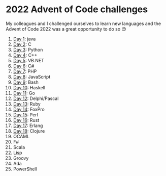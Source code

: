 # 2022 Advent of Code challenges

My colleagues and I challenged ourselves to learn new languages and the Advent of Code 2022 was a great opportunity to do so 😊

1. [Day 1](https://adventofcode.com/2022/day/1): java
2. [Day 2](https://adventofcode.com/2022/day/2): C
3. [Day 3](https://adventofcode.com/2022/day/3): Python
4. [Day 4](https://adventofcode.com/2022/day/4): C++
5. [Day 5](https://adventofcode.com/2022/day/5): VB.NET
6. [Day 6](https://adventofcode.com/2022/day/6): C#
7. [Day 7](https://adventofcode.com/2022/day/7): PHP
8. [Day 8](https://adventofcode.com/2022/day/8): JavaScript
9. [Day 9](https://adventofcode.com/2022/day/9): Bash
10. [Day 10](https://adventofcode.com/2022/day/10): Haskell
11. [Day 11](https://adventofcode.com/2022/day/11): Go
12. [Day 12](https://adventofcode.com/2022/day/12): Delphi/Pascal
13. [Day 13](https://adventofcode.com/2022/day/13): Ruby
14. [Day 14](https://adventofcode.com/2022/day/14): FoxPro
15. [Day 15](https://adventofcode.com/2022/day/15): Perl
16. [Day 16](https://adventofcode.com/2022/day/16): Rust
17. [Day 17](https://adventofcode.com/2022/day/17): Erlang
18. [Day 18](https://adventofcode.com/2022/day/18): Clojure
19. OCAML
20. F#
21. Scala
22. Lisp
23. Groovy
24. Ada
25. PowerShell
